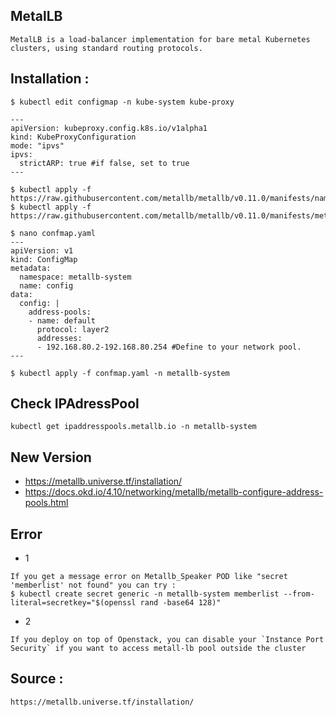 ## MetalLB
```
MetalLB is a load-balancer implementation for bare metal Kubernetes clusters, using standard routing protocols.
```


## Installation :
```
$ kubectl edit configmap -n kube-system kube-proxy

---
apiVersion: kubeproxy.config.k8s.io/v1alpha1
kind: KubeProxyConfiguration
mode: "ipvs"
ipvs:
  strictARP: true #if false, set to true
---

$ kubectl apply -f https://raw.githubusercontent.com/metallb/metallb/v0.11.0/manifests/namespace.yaml
$ kubectl apply -f https://raw.githubusercontent.com/metallb/metallb/v0.11.0/manifests/metallb.yaml

$ nano confmap.yaml
---
apiVersion: v1
kind: ConfigMap
metadata:
  namespace: metallb-system
  name: config
data:
  config: |
    address-pools:
    - name: default
      protocol: layer2
      addresses:
      - 192.168.80.2-192.168.80.254 #Define to your network pool.
---

$ kubectl apply -f confmap.yaml -n metallb-system
```

## Check IPAdressPool
```
kubectl get ipaddresspools.metallb.io -n metallb-system
```

## New Version
- https://metallb.universe.tf/installation/
- https://docs.okd.io/4.10/networking/metallb/metallb-configure-address-pools.html

## Error
- 1
```
If you get a message error on Metallb_Speaker POD like "secret 'memberlist' not found" you can try :
$ kubectl create secret generic -n metallb-system memberlist --from-literal=secretkey="$(openssl rand -base64 128)"
```

- 2
```
If you deploy on top of Openstack, you can disable your `Instance Port Security` if you want to access metall-lb pool outside the cluster
```

## Source :
```
https://metallb.universe.tf/installation/
```
